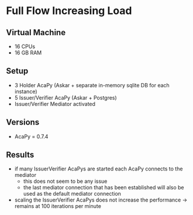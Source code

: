 # Full Flow Increasing Load

## Virtual Machine
- 16 CPUs
- 16 GB RAM

## Setup
- 3 Holder AcaPy (Askar + separate in-memory sqlite DB for each instance)
- 5 Issuer/Verifier AcaPy (Askar + Postgres) 
- Issuer/Verifier Mediator activated

## Versions
- AcaPy = 0.7.4

## Results
- if many IssuerVerifier AcaPys are started each AcaPy connects to the mediator
  - this does not seem to be any issue
  - the last mediator connection that has been established will also be used as the default mediator connection
- scaling the IssuerVerifier AcaPys does not increase the performance -> remains at 100 iterations per minute